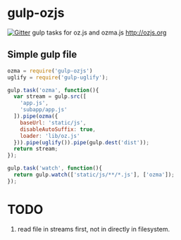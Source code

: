 gulp-ozjs
=========

[![Gitter](https://badges.gitter.im/Join%20Chat.svg)](https://gitter.im/kebot/gulp-ozjs?utm_source=badge&utm_medium=badge&utm_campaign=pr-badge&utm_content=badge)
gulp tasks for oz.js and ozma.js  http://ozjs.org


Simple gulp file
---------

```javascript
ozma = require('gulp-ozjs')
uglify = require('gulp-uglify');

gulp.task('ozma', function(){
  var stream = gulp.src([
    'app.js',
    'subapp/app.js'
  ]).pipe(ozma({
    baseUrl: 'static/js',
    disableAutoSuffix: true,
    loader: 'lib/oz.js'
  })).pipe(uglify()).pipe(gulp.dest('dist'));
  return stream;
});

gulp.task('watch', function(){
  return gulp.watch(['static/js/**/*.js'], ['ozma']);
});
```

# TODO
1. read file in streams first, not in directly in filesystem.

